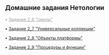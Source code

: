 <h2><strong>Домашние задания Нетологии</strong></h2>
<p><span style="color: #999999;">&bull; <a style="color: #999999;" href="Homework 2_7.pdf">Задание 2_6 "Циклы"</a></span></p>
</p> <p>&bull; <a href="Homework 2_7.pdf">Задание 2_7 "Универсальные коллекции"</a></p>
</p> <p>&bull; <a href="Homework 2_8.pdf">Задание 2_8 "Объекты платформы"</a></p>
</p> <p>&bull; <a href="Homework 2_9.pdf">Задание 2_9 "Процедуры и функции"</a></p>

